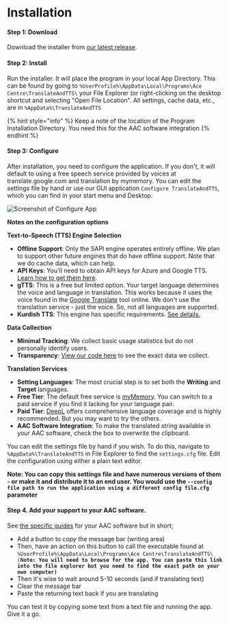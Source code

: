 # Installation

#### Step 1: Download

Download the installer from [our latest release](https://github.com/AceCentre/TranslateAndTTS/releases/latest).

#### Step 2: Install

Run the installer. It will place the program in your local App Directory. This can be found by going to `%UserProfile%\AppData\Local\Programs\Ace Centre\TranslateAndTTS\` your File Explorer (or right-clicking on the desktop shortcut and selecting "Open File Location". All settings, cache data, etc., are in `%AppData%\TranslateAndTTS`

{% hint style="info" %}
Keep a note of the location of the Program Installation Directory. You need this for the AAC software integration
{% endhint %}

#### Step 3: Configure

After installation, you need to configure the application. If you don't, it will default to using a free speech service provided by voices at translate.google.com and translation by mymemory. You can edit the settings file by hand or use our GUI application `Configure TranslateAndTTS`, which you can find in your start menu and Desktop.

![Screenshot of Configure App](https://raw.githubusercontent.com/AceCentre/TranslateAndTTS/main/assets/ConfigureTranslateAndTTSScreenshot.png)

**Notes on the configuration options**

**Text-to-Speech (TTS) Engine Selection**

* **Offline Support**: Only the SAPI engine operates entirely offline. We plan to support other future engines that do have offline support. Note that we do cache data, which can help.&#x20;
* **API Keys**: You'll need to obtain API keys for Azure and Google TTS. [Learn how to get them here](getting-keys-for-azure-or-google.md).
* **gTTS**: This is a free but limited option. Your target language determines the voice and language in translation. This works because it uses the voice found in the [Google Translate](https://translate.google.com) tool online. We don't use the translation service - just the voice. So, not all languages are supported.
* **Kurdish TTS**: This engine has specific requirements. [See details.](specific-notes-on-kurdish-tts.md)

**Data Collection**

* **Minimal Tracking**: We collect basic usage statistics but do not personally identify users.
* **Transparency**: [View our code here](https://github.com/AceCentre/TranslateAndTTS/blob/05e1f68e287ef5a653aaeb2e21d2e89f4f7a3d85/utils.py#L271) to see the exact data we collect.

**Translation Services**

* **Setting Languages**: The most crucial step is to set both the **Writing** and **Target** languages.
* **Free Tier**: The default free service is [myMemory](http://mymemory.translated.net). You can switch to a paid service if you find it lacking for your language pair.
* **Paid Tier**: [DeepL](https://www.deepl.com/translator) offers comprehensive language coverage and is highly recommended. But you may want to try the others.
* **AAC Software Integration**: To make the translated string available in your AAC software, check the box to overwrite the clipboard.

You can edit the settings file by hand if you wish. To do this, navigate to `%AppData%\TranslateAndTTS` in File Explorer to find the `settings.cfg` file. Edit the configuration using either a plain text editor.

**Note: You can copy this settings file and have numerous versions of them - or make it and distribute it to an end user. You would use the `--config file path to run the application using a different config file.cfg` parameter**

#### Step 4. Add your support to your AAC software.

See [the specific guides](aac-guides.md) for your AAC software  but in short;

* Add a button to _copy_ the message bar (writing area)
* Then, have an action on this button to call the executable found at `%UserProfile%\AppData\Local\Programs\Ace Centre\TranslateAndTTS\ (`**`Note: You will need to browse for the app. You can paste this link into the file explorer but you need to find the exact path on your own computer)`**
* Then it's wise to wait around 5-10 seconds (and if translating text)
* Clear the message bar
* Paste the returning text back if you are translating

You can test it by copying some text from a text file and running the app. Give it a go.
